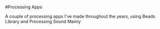 #Processing Apps

A couple of processing apps I've made throughout the years, using Beads Library and Processing Sound Mainly
